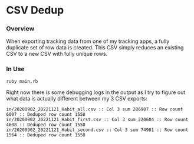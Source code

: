 # CSV Dedup

### Overview
When exporting tracking data from one of my tracking apps, a fully duplicate set of row data is created. This CSV simply reduces an existing CSV to a new CSV with fully unique rows.

### In Use
`ruby main.rb`

Right now there is some debugging logs in the output as I try to figure out what data is actually different between my 3 CSV exports:

```log
in/20200902_20221121_Habit_all.csv :: Col 3 sum 286907 :: Row count 6007 :: Deduped row count 1558
in/20200902_20221121_Habit_first.csv :: Col 3 sum 220604 :: Row count 4608 :: Deduped row count 1558
in/20200902_20221121_Habit_second.csv :: Col 3 sum 74981 :: Row count 1564 :: Deduped row count 1558
```

